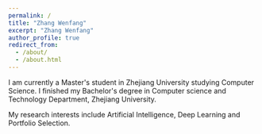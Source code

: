 ```yaml
---
permalink: /
title: "Zhang Wenfang"
excerpt: "Zhang Wenfang"
author_profile: true
redirect_from: 
  - /about/
  - /about.html
---
```


I am currently a Master's student in Zhejiang University studying Computer Science. I finished my Bachelor's degree in Computer science and Technology Department, Zhejiang University.

My research interests include Artificial Intelligence, Deep Learning and Portfolio Selection.
